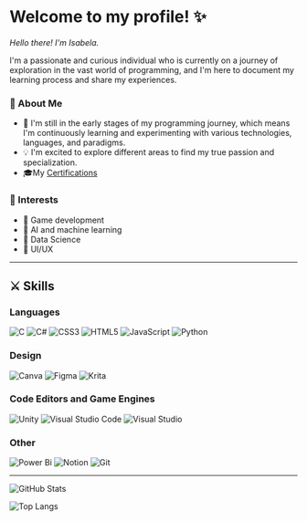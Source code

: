# Welcome to my profile! ✨

<i>Hello there! I'm Isabela. </i>

I'm a passionate and curious individual who is currently on a journey of exploration in the vast world of programming, and I'm here to document my learning process and share my experiences. 

### 🍄 About Me

- 🌱 I'm still in the early stages of my programming journey, which means I'm continuously learning and experimenting with various technologies, languages, and paradigms.
- 💡 I'm excited to explore different areas to find my true passion and specialization.
- 🎓My [Certifications](https://www.linkedin.com/in/isabelabu/details/certifications/)

### 🎲 Interests
- 📍 Game development
- 📍 AI and machine learning
- 📍 Data Science
- 📍 UI/UX
***

## ⚔ Skills
### Languages
![C](https://img.shields.io/badge/c-%2300599C.svg?style=for-the-badge&logo=c&logoColor=white)
![C#](https://img.shields.io/badge/c%23-%23239120.svg?style=for-the-badge&logo=c-sharp&logoColor=white)
![CSS3](https://img.shields.io/badge/css3-%231572B6.svg?style=for-the-badge&logo=css3&logoColor=white)
![HTML5](https://img.shields.io/badge/html5-%23E34F26.svg?style=for-the-badge&logo=html5&logoColor=white)
![JavaScript](https://img.shields.io/badge/javascript-%23323330.svg?style=for-the-badge&logo=javascript&logoColor=%23F7DF1E)
![Python](https://img.shields.io/badge/python-3670A0?style=for-the-badge&logo=python&logoColor=ffdd54)

### Design
![Canva](https://img.shields.io/badge/Canva-%2300C4CC.svg?style=for-the-badge&logo=Canva&logoColor=white)
![Figma](https://img.shields.io/badge/figma-%23F24E1E.svg?style=for-the-badge&logo=figma&logoColor=white)
![Krita](https://img.shields.io/badge/Krita-203759?style=for-the-badge&logo=krita&logoColor=EEF37B)

### Code Editors and Game Engines
![Unity](https://img.shields.io/badge/unity-%23000000.svg?style=for-the-badge&logo=unity&logoColor=white)
![Visual Studio Code](https://img.shields.io/badge/Visual%20Studio%20Code-0078d7.svg?style=for-the-badge&logo=visual-studio-code&logoColor=white)
![Visual Studio](https://img.shields.io/badge/Visual%20Studio-5C2D91.svg?style=for-the-badge&logo=visual-studio&logoColor=white)

### Other
![Power Bi](https://img.shields.io/badge/power_bi-F2C811?style=for-the-badge&logo=powerbi&logoColor=black)
![Notion](https://img.shields.io/badge/Notion-%23000000.svg?style=for-the-badge&logo=notion&logoColor=white)
![Git](https://img.shields.io/badge/git-%23F05033.svg?style=for-the-badge&logo=git&logoColor=white)


***
![GitHub Stats](https://github-readme-stats.vercel.app/api?username=isabelabu&theme=transparent&bg_color=100000&border_color=E94D5F&show_icons=true&icon_color=E94D5F&title_color=E94D5F&text_color=FFF)

![Top Langs](https://github-readme-stats.vercel.app/api/top-langs/?username=isabelabu&theme=transparent&bg_color=100000&border_color=E94D5F&show_icons=true&icon_color=E94D5F&title_color=E94D5F&text_color=FFF&hide_progress=true)
